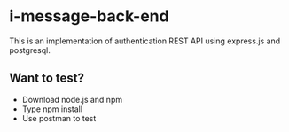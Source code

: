 # i-message-back-end

This is an implementation of authentication REST API using express.js and postgresql.

## Want to test?

- Download node.js and npm
- Type npm install
- Use postman to test
